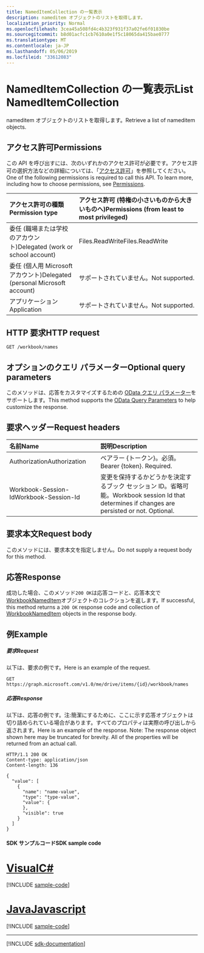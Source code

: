 ```yaml
---
title: NamedItemCollection の一覧表示
description: nameditem オブジェクトのリストを取得します。
localization_priority: Normal
ms.openlocfilehash: 3cea45a508fd4c4b323f931f37a02fe6f01830be
ms.sourcegitcommit: b8d01acfc1cb7610a0e1f5c18065da415bae0777
ms.translationtype: MT
ms.contentlocale: ja-JP
ms.lasthandoff: 05/06/2019
ms.locfileid: "33612083"
---
```

# <a name="list-nameditemcollection"></a><span data-ttu-id="f90c0-103">NamedItemCollection の一覧表示</span><span class="sxs-lookup"><span data-stu-id="f90c0-103">List NamedItemCollection</span></span>

<span data-ttu-id="f90c0-104">nameditem オブジェクトのリストを取得します。</span><span class="sxs-lookup"><span data-stu-id="f90c0-104">Retrieve a list of nameditem objects.</span></span>
## <a name="permissions"></a><span data-ttu-id="f90c0-105">アクセス許可</span><span class="sxs-lookup"><span data-stu-id="f90c0-105">Permissions</span></span>
<span data-ttu-id="f90c0-p101">この API を呼び出すには、次のいずれかのアクセス許可が必要です。アクセス許可の選択方法などの詳細については、「[アクセス許可](/graph/permissions-reference)」を参照してください。</span><span class="sxs-lookup"><span data-stu-id="f90c0-p101">One of the following permissions is required to call this API. To learn more, including how to choose permissions, see [Permissions](/graph/permissions-reference).</span></span>

|<span data-ttu-id="f90c0-108">アクセス許可の種類</span><span class="sxs-lookup"><span data-stu-id="f90c0-108">Permission type</span></span>      | <span data-ttu-id="f90c0-109">アクセス許可 (特権の小さいものから大きいものへ)</span><span class="sxs-lookup"><span data-stu-id="f90c0-109">Permissions (from least to most privileged)</span></span>              |
|:--------------------|:---------------------------------------------------------|
|<span data-ttu-id="f90c0-110">委任 (職場または学校のアカウント)</span><span class="sxs-lookup"><span data-stu-id="f90c0-110">Delegated (work or school account)</span></span> | <span data-ttu-id="f90c0-111">Files.ReadWrite</span><span class="sxs-lookup"><span data-stu-id="f90c0-111">Files.ReadWrite</span></span>    |
|<span data-ttu-id="f90c0-112">委任 (個人用 Microsoft アカウント)</span><span class="sxs-lookup"><span data-stu-id="f90c0-112">Delegated (personal Microsoft account)</span></span> | <span data-ttu-id="f90c0-113">サポートされていません。</span><span class="sxs-lookup"><span data-stu-id="f90c0-113">Not supported.</span></span>    |
|<span data-ttu-id="f90c0-114">アプリケーション</span><span class="sxs-lookup"><span data-stu-id="f90c0-114">Application</span></span> | <span data-ttu-id="f90c0-115">サポートされていません。</span><span class="sxs-lookup"><span data-stu-id="f90c0-115">Not supported.</span></span> |

## <a name="http-request"></a><span data-ttu-id="f90c0-116">HTTP 要求</span><span class="sxs-lookup"><span data-stu-id="f90c0-116">HTTP request</span></span>
<!-- { "blockType": "ignored" } -->
```http
GET /workbook/names
```
## <a name="optional-query-parameters"></a><span data-ttu-id="f90c0-117">オプションのクエリ パラメーター</span><span class="sxs-lookup"><span data-stu-id="f90c0-117">Optional query parameters</span></span>
<span data-ttu-id="f90c0-118">このメソッドは、応答をカスタマイズするための [OData クエリ パラメーター](https://developer.microsoft.com/graph/docs/concepts/query_parameters)をサポートします。</span><span class="sxs-lookup"><span data-stu-id="f90c0-118">This method supports the [OData Query Parameters](https://developer.microsoft.com/graph/docs/concepts/query_parameters) to help customize the response.</span></span>

## <a name="request-headers"></a><span data-ttu-id="f90c0-119">要求ヘッダー</span><span class="sxs-lookup"><span data-stu-id="f90c0-119">Request headers</span></span>
| <span data-ttu-id="f90c0-120">名前</span><span class="sxs-lookup"><span data-stu-id="f90c0-120">Name</span></span>      |<span data-ttu-id="f90c0-121">説明</span><span class="sxs-lookup"><span data-stu-id="f90c0-121">Description</span></span>|
|:----------|:----------|
| <span data-ttu-id="f90c0-122">Authorization</span><span class="sxs-lookup"><span data-stu-id="f90c0-122">Authorization</span></span>  | <span data-ttu-id="f90c0-p102">ベアラー {トークン}。必須。</span><span class="sxs-lookup"><span data-stu-id="f90c0-p102">Bearer {token}. Required.</span></span> |
| <span data-ttu-id="f90c0-125">Workbook-Session-Id</span><span class="sxs-lookup"><span data-stu-id="f90c0-125">Workbook-Session-Id</span></span>  | <span data-ttu-id="f90c0-p103">変更を保持するかどうかを決定するブック セッション ID。省略可能。</span><span class="sxs-lookup"><span data-stu-id="f90c0-p103">Workbook session Id that determines if changes are persisted or not. Optional.</span></span>|

## <a name="request-body"></a><span data-ttu-id="f90c0-128">要求本文</span><span class="sxs-lookup"><span data-stu-id="f90c0-128">Request body</span></span>
<span data-ttu-id="f90c0-129">このメソッドには、要求本文を指定しません。</span><span class="sxs-lookup"><span data-stu-id="f90c0-129">Do not supply a request body for this method.</span></span>

## <a name="response"></a><span data-ttu-id="f90c0-130">応答</span><span class="sxs-lookup"><span data-stu-id="f90c0-130">Response</span></span>

<span data-ttu-id="f90c0-131">成功した場合、このメソッド`200 OK`は応答コードと、応答本文で[WorkbookNamedItem](../resources/nameditem.md)オブジェクトのコレクションを返します。</span><span class="sxs-lookup"><span data-stu-id="f90c0-131">If successful, this method returns a `200 OK` response code and collection of [WorkbookNamedItem](../resources/nameditem.md) objects in the response body.</span></span>
## <a name="example"></a><span data-ttu-id="f90c0-132">例</span><span class="sxs-lookup"><span data-stu-id="f90c0-132">Example</span></span>
##### <a name="request"></a><span data-ttu-id="f90c0-133">要求</span><span class="sxs-lookup"><span data-stu-id="f90c0-133">Request</span></span>
<span data-ttu-id="f90c0-134">以下は、要求の例です。</span><span class="sxs-lookup"><span data-stu-id="f90c0-134">Here is an example of the request.</span></span>
<!-- {
  "blockType": "request",
  "name": "get_nameditemcollection"
}-->
```http
GET https://graph.microsoft.com/v1.0/me/drive/items/{id}/workbook/names
```
##### <a name="response"></a><span data-ttu-id="f90c0-135">応答</span><span class="sxs-lookup"><span data-stu-id="f90c0-135">Response</span></span>
<span data-ttu-id="f90c0-p104">以下は、応答の例です。注:簡潔にするために、ここに示す応答オブジェクトは切り詰められている場合があります。すべてのプロパティは実際の呼び出しから返されます。</span><span class="sxs-lookup"><span data-stu-id="f90c0-p104">Here is an example of the response. Note: The response object shown here may be truncated for brevity. All of the properties will be returned from an actual call.</span></span>
<!-- {
  "blockType": "response",
  "truncated": true,
  "@odata.type": "microsoft.graph.workbookNamedItem",
  "isCollection": true
} -->
```http
HTTP/1.1 200 OK
Content-type: application/json
Content-length: 136

{
  "value": [
    {
      "name": "name-value",
      "type": "type-value",
      "value": {
      },
      "visible": true
    }
  ]
}
```
#### <a name="sdk-sample-code"></a><span data-ttu-id="f90c0-139">SDK サンプルコード</span><span class="sxs-lookup"><span data-stu-id="f90c0-139">SDK sample code</span></span>
# <a name="ctabcs"></a>[<span data-ttu-id="f90c0-140">Visual</span><span class="sxs-lookup"><span data-stu-id="f90c0-140">C#</span></span>](#tab/cs)
[!INCLUDE [sample-code](../includes/get_nameditemcollection-Cs-snippets.md)]

# <a name="javascripttabjavascript"></a>[<span data-ttu-id="f90c0-141">Java</span><span class="sxs-lookup"><span data-stu-id="f90c0-141">Javascript</span></span>](#tab/javascript)
[!INCLUDE [sample-code](../includes/get_nameditemcollection-Javascript-snippets.md)]

---

[!INCLUDE [sdk-documentation](../includes/snippets_sdk_documentation_link.md)]

<!-- uuid: 8fcb5dbc-d5aa-4681-8e31-b001d5168d79
2015-10-25 14:57:30 UTC -->
<!-- {
  "type": "#page.annotation",
  "description": "List NamedItemCollection",
  "keywords": "",
  "section": "documentation",
  "tocPath": "",
  "suppressions": [
    "Error: /api-reference/v1.0/api/nameditem-list.md:\r\n      BookmarkMissing: '[#tab/cs](C#)'. Did you mean: #c (score: 5)",
    "Error: /api-reference/v1.0/api/nameditem-list.md:\r\n      BookmarkMissing: '[#tab/javascript](Javascript)'. Did you mean: #javascript (score: 4)"
  ]
}-->
